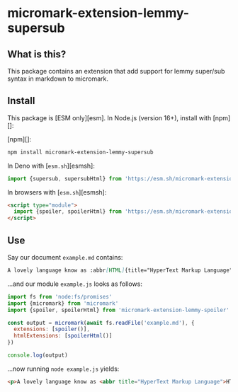 # micromark-extension-lemmy-supersub

## What is this?

This package contains an extension that add support for lemmy super/sub syntax in
markdown to micromark.

## Install

This package is \[ESM only]\[esm].
In Node.js (version 16+), install with \[npm]\[]:

\[npm]\[]:

```sh
npm install micromark-extension-lemmy-supersub
```

In Deno with \[`esm.sh`]\[esmsh]:

```js
import {supersub, supersubHtml} from 'https://esm.sh/micromark-extension-lemmy-supersub@1'
```

In browsers with \[`esm.sh`]\[esmsh]:

```html
<script type="module">
  import {spoiler, spoilerHtml} from 'https://esm.sh/micromark-extension-lemmy-spoiler@1?bundle'
</script>
```

## Use

Say our document `example.md` contains:

```markdown
A lovely language know as :abbr[HTML]{title="HyperText Markup Language"}.
```

…and our module `example.js` looks as follows:

```js
import fs from 'node:fs/promises'
import {micromark} from 'micromark'
import {spoiler, spoilerHtml} from 'micromark-extension-lemmy-spoiler'

const output = micromark(await fs.readFile('example.md'), {
  extensions: [spoiler()],
  htmlExtensions: [spoilerHtml()]
})

console.log(output)
```

…now running `node example.js` yields:

```html
<p>A lovely language know as <abbr title="HyperText Markup Language">HTML</abbr>.</p>
```
